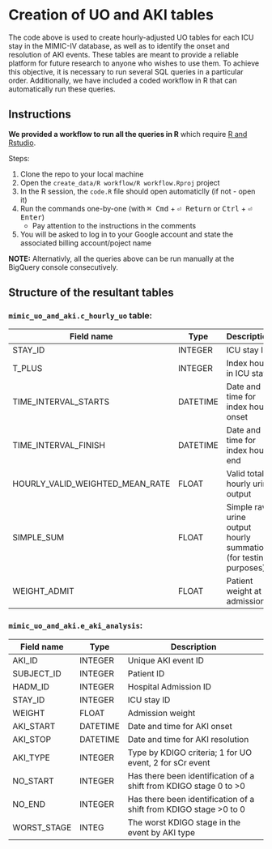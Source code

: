 # Creation of UO and AKI tables

The code above is used to create hourly-adjusted UO tables for each ICU stay in the MIMIC-IV database, as well as to identify the onset and resolution of AKI events. These tables are meant to provide a reliable platform for future research to anyone who wishes to use them. To achieve this objective, it is necessary to run several SQL queries in a particular order. Additionally, we have included a coded workflow in R that can automatically run these queries. 

## Instructions

**We provided a workflow to run all the queries in R** which require [R and Rstudio](https://posit.co/download/rstudio-desktop/).

Steps:
1. Clone the repo to your local machine
2. Open the `create_data/R workflow/R workflow.Rproj` project
3. In the R session, the `code.R` file should open automaticlly (if not - open it)
4. Run the commands one-by-one (with <kbd>⌘ Cmd</kbd> + <kbd>⏎ Return</kbd> 
or <kbd>Ctrl</kbd> + <kbd>⏎ Enter</kbd>)
    - Pay attention to the instructions in the comments
6. You will be asked to log in to your Google account and state the associated billing account/poject name

**NOTE:** Alternativly, all the queries above can be run manually at the BigQuery console consecutively.


## Structure of the resultant tables

### `mimic_uo_and_aki.c_hourly_uo` table:
| Field name                      | Type     | Description                                                    |
| ------------------------------- | -------- | -------------------------------------------------------------- |
| STAY_ID                         | INTEGER  | ICU stay ID                                                    |
| T_PLUS                          | INTEGER  | Index hour in ICU stay                                         |
| TIME_INTERVAL_STARTS            | DATETIME | Date and time for index hour onset                             |
| TIME_INTERVAL_FINISH            | DATETIME | Date and time for index hour end                               |
| HOURLY_VALID_WEIGHTED_MEAN_RATE | FLOAT    | Valid total hourly urine output                                |
| SIMPLE_SUM                      | FLOAT    | Simple raw urine output hourly summatio (for testing purposes) |
| WEIGHT_ADMIT                    | FLOAT    | Patient weight at admission                                    |

### `mimic_uo_and_aki.e_aki_analysis`:
| Field name  | Type     | Description                                                       |
| ----------- | -------- | ----------------------------------------------------------------- |
| AKI_ID      | INTEGER  | Unique AKI event ID                                               |
| SUBJECT_ID  | INTEGER  | Patient ID                                                        |
| HADM_ID     | INTEGER  | Hospital Admission ID                                             |
| STAY_ID     | INTEGER  | ICU stay ID                                                       |
| WEIGHT      | FLOAT    | Admission weight                                                  |
| AKI_START   | DATETIME | Date and time for AKI onset                                       |
| AKI_STOP    | DATETIME | Date and time for AKI resolution                                  |
| AKI_TYPE    | INTEGER  | Type by KDIGO criteria; 1 for UO event, 2 for sCr event           |
| NO_START    | INTEGER  | Has there been identification of a shift from KDIGO stage 0 to >0 |
| NO_END      | INTEGER  | Has there been identification of a shift from KDIGO stage >0 to 0 |
| WORST_STAGE | INTEG    | The worst KDIGO stage in the event by AKI type                    |
